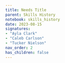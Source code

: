 ```yaml
---
title: Needs Title
parent: Skills History
notebook: skills_history
date: 2023-08-15
signatures:
- "Ayla Clark"
- "Caleb Carlson"
- "Tucker Nielson"
nav_order: 2
has_children: false
---
```


<canvas id="SkillsHistory" to_date="2023-08-15"></canvas>

